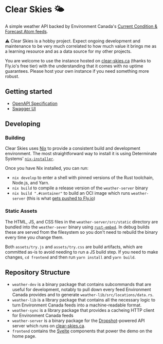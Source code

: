 # Clear Skies 🌤️

A simple weather API backed by Environment Canada's [Current Condition & Forecast Atom feeds](https://www.canada.ca/en/environment-climate-change/services/weather-general-tools-resources/weatheroffice-online-services/data-services.html#toc1).

⚠️ Clear Skies is a hobby project. Expect ongoing development and maintenance to be very much correlated to how much value it brings me as a learning resource and as a data source for my other projects.

You are welcome to use the instance hosted on [clear-skies.ca](https://clear-skies-ca) (thanks to Fly.io's free tier) with the understanding that it comes with no uptime guarantees. Please host your own instance if you need something more robust.

## Getting started

- [OpenAPI Specification](https://clear-skies.ca/openapi.json)
- [Swagger UI](https://clear-skies.ca/swagger-ui)

## Developing

### Building

Clear Skies uses [Nix](https://nixos.org/) to provide a consistent build and development environment. The most straightforward way to install it is using Determinate Systems' [`nix-installer`](https://github.com/DeterminateSystems/nix-installer#usage).

Once you have Nix installed, you can run:

- `nix develop` to enter a shell with pinned versions of the Rust toolchain, Node.js, and Yarn.
- `nix build` to compile a release version of the `weather-server` binary
- `nix build ".#container"` to build an OCI image which runs `weather-server` (this is what [gets pushed to Fly.io](https://github.com/davidcornu/clear-skies/blob/8fe4c129fe693596b54ab67270a97b1d9ca14587/.github/workflows/deploy.yml#L18-L23))

### Static Assets

The HTML, JS, and CSS files in the `weather-server/src/static` directory are bundled into the `weather-sever` binary using [`rust-embed`](https://lib.rs/crates/rust-embed). In debug builds these are served from the filesystem so you don't need to rebuild the binary every time you change them.

Both `assets/try.js` and `assets/try.css` are build artifacts, which are committed as-is to avoid needing to run a JS build step. If you need to make changes, `cd frontend` and then run `yarn install` and `yarn build`.

## Repository Structure

- `weather-dev` is a binary package that contains subcommands that are useful for development, notably to pull down every feed Environment Canada provides and to generate `weather-lib/src/locations/data.rs`.
- `weather-lib` is a library package that contains all the necessary logic to turn Environment Canada feeds into a machine-readable format.
- `weather-sync` is a library package that provides a cacheing HTTP client for Environment Canada feeds
- `weather-server` is a binary package for the [Dropshot](https://lib.rs/crates/dropshot)-powered API server which runs on [clear-skies.ca](https://clear-skies.ca).
- `frontend` contains the [Svelte](https://svelte.dev/) components that power the demo on the home page.
